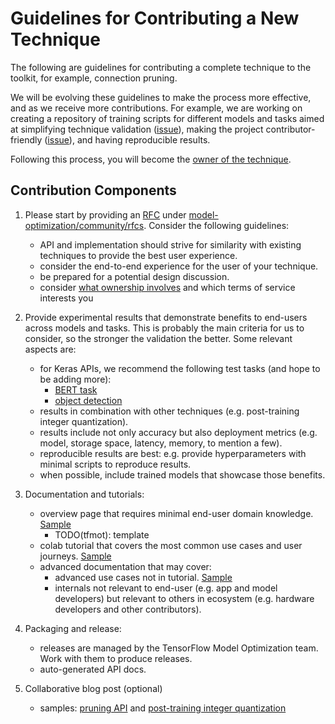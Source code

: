 # Guidelines for Contributing a New Technique

The following are guidelines for contributing a complete technique to the
toolkit, for example, connection pruning.

We will be evolving these guidelines to make the process more effective, and
as we receive more contributions. For example, we are working on creating a
repository of training scripts for
different models and tasks aimed at simplifying technique validation
([issue](https://github.com/tensorflow/model-optimization/issues/133)),
making the project contributor-friendly
([issue](https://github.com/tensorflow/model-optimization/issues/131)), and
having reproducible results.

Following this process, you will become the [owner of the
technique](http://github.com/tensorflow/model-optimization/tree/master/community/rfcs/20200124-tfmot-ownership.md).


## Contribution Components

1. Please start by providing an [RFC](https://github.com/tensorflow/community/blob/master/governance/TF-RFCs.md) under [model-optimization/community/rfcs](https://github.com/tensorflow/model-optimization/blob/master/community/rfcs).
   Consider the following guidelines:
   * API and implementation should strive for similarity with existing
     techniques to provide the best user experience.
   * consider the end-to-end experience for the user of your technique.
   * be prepared for a potential design discussion.
   * consider [what ownership
     involves](http://github.com/tensorflow/model-optimization/tree/master/community/rfcs/20200124-tfmot-ownership.md) and which terms of service interests you

2. Provide experimental results that demonstrate benefits to end-users across
   models and tasks. This is probably the main criteria for us to consider, so
   the stronger the validation the better. Some relevant aspects are:
   * for Keras APIs, we recommend the following test tasks (and
     hope to be adding more):
     * [BERT task](https://github.com/tensorflow/models/tree/master/official/nlp/bert)
     * [object detection](https://github.com/tensorflow/models/tree/master/research/object_detection)
   * results in combination with other techniques (e.g. post-training integer
     quantization).
   * results include not only accuracy but also deployment metrics (e.g. model,
     storage space, latency, memory, to mention a few).
   * reproducible results are best: e.g. provide hyperparameters with minimal
     scripts to reproduce results.
   * when possible, include trained models that showcase those benefits.

3. Documentation and tutorials:
   * overview page that requires minimal end-user domain knowledge. [Sample](https://www.tensorflow.org/model_optimization/guide/pruning)
     * TODO(tfmot): template
   * colab tutorial that covers the most common use cases and user
     journeys. [Sample](https://www.tensorflow.org/model_optimization/guide/pruning/pruning_with_keras)
   * advanced documentation that may cover:
       * advanced use cases not in tutorial. [Sample](https://www.tensorflow.org/model_optimization/guide/pruning/train_sparse_models)
       * internals not relevant to end-user (e.g. app and model developers) but relevant to
         others in ecosystem (e.g. hardware developers and other contributors).

4. Packaging and release:
   * releases are managed by the TensorFlow Model Optimization team. Work with
     them to produce releases.
   * auto-generated API docs.

5. Collaborative blog post (optional)
   * samples: [pruning
     API](https://medium.com/tensorflow/tensorflow-model-optimization-toolkit-pruning-api-42cac9157a6a)
     and [post-training integer quantization](https://medium.com/tensorflow/tensorflow-model-optimization-toolkit-post-training-integer-quantization-b4964a1ea9ba)
